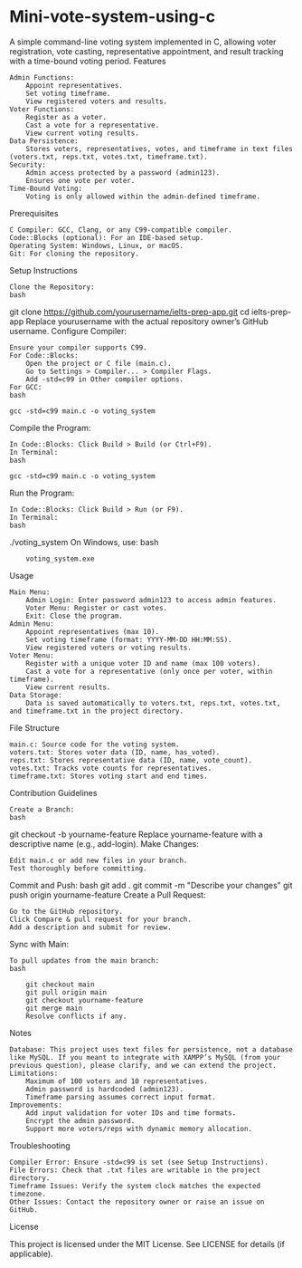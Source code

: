 # Mini-vote-system-using-c
A simple command-line voting system implemented in C, allowing voter registration, vote casting, representative appointment, and result tracking with a time-bound voting period.
Features

    Admin Functions:
        Appoint representatives.
        Set voting timeframe.
        View registered voters and results.
    Voter Functions:
        Register as a voter.
        Cast a vote for a representative.
        View current voting results.
    Data Persistence:
        Stores voters, representatives, votes, and timeframe in text files (voters.txt, reps.txt, votes.txt, timeframe.txt).
    Security:
        Admin access protected by a password (admin123).
        Ensures one vote per voter.
    Time-Bound Voting:
        Voting is only allowed within the admin-defined timeframe.

Prerequisites

    C Compiler: GCC, Clang, or any C99-compatible compiler.
    Code::Blocks (optional): For an IDE-based setup.
    Operating System: Windows, Linux, or macOS.
    Git: For cloning the repository.

Setup Instructions

    Clone the Repository:
    bash

git clone https://github.com/yourusername/ielts-prep-app.git
cd ielts-prep-app
Replace yourusername with the actual repository owner’s GitHub username.
Configure Compiler:

    Ensure your compiler supports C99.
    For Code::Blocks:
        Open the project or C file (main.c).
        Go to Settings > Compiler... > Compiler Flags.
        Add -std=c99 in Other compiler options.
    For GCC:
    bash

    gcc -std=c99 main.c -o voting_system

Compile the Program:

    In Code::Blocks: Click Build > Build (or Ctrl+F9).
    In Terminal:
    bash

    gcc -std=c99 main.c -o voting_system

Run the Program:

    In Code::Blocks: Click Build > Run (or F9).
    In Terminal:
    bash

./voting_system
On Windows, use:
bash

        voting_system.exe

Usage

    Main Menu:
        Admin Login: Enter password admin123 to access admin features.
        Voter Menu: Register or cast votes.
        Exit: Close the program.
    Admin Menu:
        Appoint representatives (max 10).
        Set voting timeframe (format: YYYY-MM-DD HH:MM:SS).
        View registered voters or voting results.
    Voter Menu:
        Register with a unique voter ID and name (max 100 voters).
        Cast a vote for a representative (only once per voter, within timeframe).
        View current results.
    Data Storage:
        Data is saved automatically to voters.txt, reps.txt, votes.txt, and timeframe.txt in the project directory.

File Structure

    main.c: Source code for the voting system.
    voters.txt: Stores voter data (ID, name, has_voted).
    reps.txt: Stores representative data (ID, name, vote_count).
    votes.txt: Tracks vote counts for representatives.
    timeframe.txt: Stores voting start and end times.

Contribution Guidelines

    Create a Branch:
    bash

git checkout -b yourname-feature
Replace yourname-feature with a descriptive name (e.g., add-login).
Make Changes:

    Edit main.c or add new files in your branch.
    Test thoroughly before committing.

Commit and Push:
bash
git add .
git commit -m "Describe your changes"
git push origin yourname-feature
Create a Pull Request:

    Go to the GitHub repository.
    Click Compare & pull request for your branch.
    Add a description and submit for review.

Sync with Main:

    To pull updates from the main branch:
    bash

        git checkout main
        git pull origin main
        git checkout yourname-feature
        git merge main
        Resolve conflicts if any.

Notes

    Database: This project uses text files for persistence, not a database like MySQL. If you meant to integrate with XAMPP’s MySQL (from your previous question), please clarify, and we can extend the project.
    Limitations:
        Maximum of 100 voters and 10 representatives.
        Admin password is hardcoded (admin123).
        Timeframe parsing assumes correct input format.
    Improvements:
        Add input validation for voter IDs and time formats.
        Encrypt the admin password.
        Support more voters/reps with dynamic memory allocation.

Troubleshooting

    Compiler Error: Ensure -std=c99 is set (see Setup Instructions).
    File Errors: Check that .txt files are writable in the project directory.
    Timeframe Issues: Verify the system clock matches the expected timezone.
    Other Issues: Contact the repository owner or raise an issue on GitHub.

License

This project is licensed under the MIT License. See LICENSE for details (if applicable).